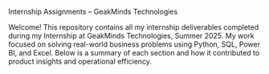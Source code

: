  Internship Assignments – GeakMinds Technologies


Welcome! This repository contains all my internship deliverables completed during my Internship at GeakMinds Technologies, Summer 2025. 
My work focused on solving real-world business problems using Python, SQL, Power BI, and Excel. 
Below is a summary of each section and how it contributed to product insights and operational efficiency.

